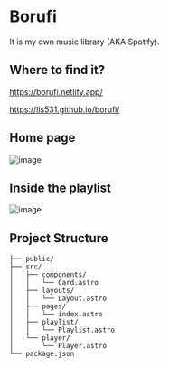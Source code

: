 # Borufi

It is my own music library (AKA Spotify).

## Where to find it?
https://borufi.netlify.app/

https://lis531.github.io/borufi/

## Home page
![image](https://github.com/lis531/borufi/assets/82408934/f4acc115-fc4b-4088-b3c9-4f9619293a7c)

## Inside the playlist
![image](https://github.com/lis531/borufi/assets/82408934/75e07e1a-21d6-4c92-abcc-37d604cd29de)

## Project Structure

```text
├── public/
├── src/
│   ├── components/
│   │   └── Card.astro
│   ├── layouts/
│   │   └── Layout.astro
│   ├── pages/
│   │   └── index.astro
│   ├── playlist/
│   │   └── Playlist.astro
│   └── player/
│       └── Player.astro
└── package.json
```
